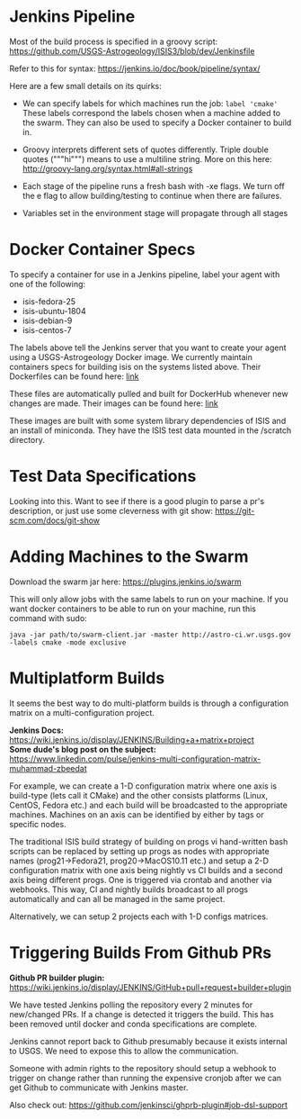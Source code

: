 # Jenkins Pipeline

Most of the build process is specified in a groovy script: https://github.com/USGS-Astrogeology/ISIS3/blob/dev/Jenkinsfile

Refer to this for syntax: https://jenkins.io/doc/book/pipeline/syntax/

Here are a few small details on its quirks:

* We can specify labels for which machines run the job: `label 'cmake'` These labels correspond the labels chosen when a machine added to the swarm. They can also be used to specify a Docker container to build in.

* Groovy interprets different sets of quotes differently. Triple double quotes ("""hi""") means to use a multiline string. More on this here: http://groovy-lang.org/syntax.html#all-strings

* Each stage of the pipeline runs a fresh bash with -xe flags. We turn off the e flag to allow building/testing to continue when there are failures.

* Variables set in the environment stage will propagate through all stages


# Docker Container Specs

To specify a container for use in a Jenkins pipeline, label your agent with one of the following: 

* isis-fedora-25
* isis-ubuntu-1804
* isis-debian-9
* isis-centos-7

The labels above tell the Jenkins server that you want to create your agent using a USGS-Astrogeology Docker image. We currently maintain containers specs for building isis on the systems listed above. Their Dockerfiles can be found here: [link](https://github.com/USGS-Astrogeology/docker_linux_isisdeps/tree/master/jenkins)

These files are automatically pulled and built for DockerHub whenever new changes are made. Their images can be found here: [link](https://hub.docker.com/r/usgsastro/docker_linux_isisdeps/)

These images are built with some system library dependencies of ISIS and an install of miniconda. They have the ISIS test data mounted in the /scratch directory.

# Test Data Specifications

Looking into this. Want to see if there is a good plugin to parse a pr's description, or just use some cleverness with git show: https://git-scm.com/docs/git-show

# Adding Machines to the Swarm

Download the swarm jar here: https://plugins.jenkins.io/swarm

This will only allow jobs with the same labels to run on your machine. If you want docker containers to be able to run on your machine, run this command with sudo:

`java -jar path/to/swarm-client.jar -master http://astro-ci.wr.usgs.gov -labels cmake -mode exclusive`

# Multiplatform Builds

It seems the best way to do multi-platform builds is through a configuration matrix on a multi-configuration project.

**Jenkins Docs:** https://wiki.jenkins.io/display/JENKINS/Building+a+matrix+project \
**Some dude's blog post on the subject:** https://www.linkedin.com/pulse/jenkins-multi-configuration-matrix-muhammad-zbeedat

For example, we can create a 1-D configuration matrix where one axis is build-type (lets call it CMake) and the other consists platforms (Linux, CentOS, Fedora etc.) and each build will be broadcasted to the appropriate machines. Machines on an axis can be identified by either by tags or specific nodes. 

The traditional ISIS build strategy of building on progs vi hand-written bash scripts can be replaced by setting up progs as nodes with appropriate names (prog21->Fedora21, prog20->MacOS10.11 etc.) and setup a 2-D configuration matrix with one axis being nightly vs CI builds and a second axis being different progs. One is triggered via crontab and another via webhooks. This way, CI and nightly builds broadcast to all progs automatically and can all be managed in the same project. 

Alternatively, we can setup 2 projects each with 1-D configs matrices.
 

# Triggering Builds From Github PRs

**Github PR builder plugin:** https://wiki.jenkins.io/display/JENKINS/GitHub+pull+request+builder+plugin

We have tested Jenkins polling the repository every 2 minutes for new/changed PRs. If a change is detected it triggers the build. This has been removed until docker and conda specifications are complete.

Jenkins cannot report back to Github presumably because it exists internal to USGS. We need to expose this to allow the communication.

Someone with admin rights to the repository should setup a webhook to trigger on change rather than running the expensive cronjob after we can get Github to communicate with Jenkins master. 

Also check out: https://github.com/jenkinsci/ghprb-plugin#job-dsl-support
